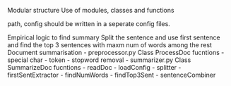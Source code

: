 Modular structure
Use of modules, classes and functions

path, config should be written in a seperate config files.

Empirical logic to find summary 
Split the sentence and use first sentence and find the top 3 sentences with maxm num of words among the rest
Document summarisation
	- preprocessor.py
		Class ProcessDoc
			fucntions
			- special char
			- token
			- stopword removal
	- summarizer.py
		Class SummarizeDoc
			fucntions
            - readDoc
            - loadConfig
			- splitter
			- firstSentExtractor
			- findNumWords
			- findTop3Sent
			- sentenceCombiner
